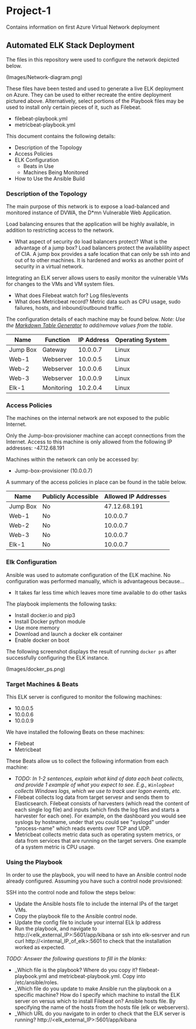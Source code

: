# Project-1
Contains information on first Azure Virtual Network deployment
## Automated ELK Stack Deployment

The files in this repository were used to configure the network depicted below.

(Images/Network-diagram.png)

These files have been tested and used to generate a live ELK deployment on Azure. They can be used to either recreate the entire deployment pictured above. Alternatively, select portions of the Playbook files may be used to install only certain pieces of it, such as Filebeat.

  - filebeat-playbook.yml
  - metricbeat-playbook.yml

This document contains the following details:
- Description of the Topology
- Access Policies
- ELK Configuration
  - Beats in Use
  - Machines Being Monitored
- How to Use the Ansible Build


### Description of the Topology

The main purpose of this network is to expose a load-balanced and monitored instance of DVWA, the D*mn Vulnerable Web Application.

Load balancing ensures that the application will be highly available, in addition to restricting access to the network.
- What aspect of security do load balancers protect? What is the advantage of a jump box? Load balancers protect the availablility aspect of CIA. A jump box provides a safe location that can only be ssh into and out of to other machines. It is hardened and works as another point of security in a virtual network.

Integrating an ELK server allows users to easily monitor the vulnerable VMs for changes to the VMs and VM system files.
- What does Filebeat watch for? Log files/events
- What does Metricbeat record? Metric data such as CPU usage, sudo failures, hosts, and inbound/outbound traffic.

The configuration details of each machine may be found below.
_Note: Use the [Markdown Table Generator](https://www.tablesgenerator.com/markdown_tables) to add/remove values from the table_.

| Name     | Function | IP Address | Operating System |
|----------|----------|------------|------------------|
| Jump Box | Gateway  | 10.0.0.7   | Linux            |
| Web-1    | Webserver| 10.0.0.5   | Linux            |
| Web-2    | Webserver| 10.0.0.6   | Linux            |
| Web-3    | Webserver| 10.0.0.9   | Linux            |
| Elk-1    | Monitoring| 10.2.0.4  | Linux            |

### Access Policies

The machines on the internal network are not exposed to the public Internet. 

Only the Jump-box-provisioner machine can accept connections from the Internet. Access to this machine is only allowed from the following IP addresses:
-47.12.68.191

Machines within the network can only be accessed by:
- Jump-box-provisioner (10.0.0.7)

A summary of the access policies in place can be found in the table below.

| Name     | Publicly Accessible | Allowed IP Addresses |
|----------|---------------------|----------------------|
| Jump Box | No                  | 47.12.68.191         |
| Web-1    | No                  | 10.0.0.7             |
| Web-2    | No                  | 10.0.0.7             |
| Web-3    | No                  | 10.0.0.7             |
| Elk-1    | No                  | 10.0.0.7             |

### Elk Configuration

Ansible was used to automate configuration of the ELK machine. No configuration was performed manually, which is advantageous because...
- It takes far less time which leaves more time available to do other tasks

The playbook implements the following tasks:
- Install docker.io and pip3
- Install Docker python module
- Use more memory
- Download and launch a docker elk container
- Enable docker on boot

The following screenshot displays the result of running `docker ps` after successfully configuring the ELK instance.

(Images/docker_ps.png)

### Target Machines & Beats
This ELK server is configured to monitor the following machines:
- 10.0.0.5
- 10.0.0.6
- 10.0.0.9

We have installed the following Beats on these machines:
- Filebeat
- Metricbeat

These Beats allow us to collect the following information from each machine:
- _TODO: In 1-2 sentences, explain what kind of data each beat collects, and provide 1 example of what you expect to see. E.g., `Winlogbeat` collects Windows logs, which we use to track user logon events, etc._
- Filebeat collects log data from target servesr and sends them to Elasticsearch. Filebeat consists of harvesters (which read the content of each single log file) and inputs (which finds the log files and starts a harvester for each one). For example, on the dashboard you would see syslogs by hostname, under that you could see "syslogd" under "process-name" which reads events over TCP and UDP.
- Metricbeat collects metric data such as operating system metrics, or data from services that are running on the target servers. One example of a system metric is CPU usage.

### Using the Playbook
In order to use the playbook, you will need to have an Ansible control node already configured. Assuming you have such a control node provisioned: 

SSH into the control node and follow the steps below:
- Update the Ansible hosts file to include the internal IPs of the target VMs. 
- Copy the playbook file to the Ansible control node.
- Update the config file to include your internal ELk Ip address
- Run the playbook, and navigate to http://<elk_external_IP>:5601/app/kibana or ssh into elk-sesrver and run curl http://<internal_IP_of_elk>:5601 to check that the installation worked as expected.

_TODO: Answer the following questions to fill in the blanks:_
- _Which file is the playbook? Where do you copy it? filebeat-playbook.yml and metricbeat-playbook.yml. Copy into /etc/ansible/roles.
- _Which file do you update to make Ansible run the playbook on a specific machine? How do I specify which machine to install the ELK server on versus which to install Filebeat on? Ansible hosts file. By specifying the name of the hosts from the hosts file (elk or webservers).
- _Which URL do you navigate to in order to check that the ELK server is running? http://<elk_external_IP>:5601/app/kibana
